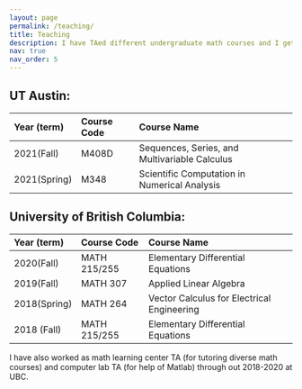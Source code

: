 ```yaml
---
layout: page
permalink: /teaching/
title: Teaching
description: I have TAed different undergraduate math courses and I get along well with students.
nav: true
nav_order: 5
---
```


## UT Austin:

| Year (term) | Course Code | Course Name |
| :------------ | :----------- | :------------- |
| 2021(Fall) | M408D | Sequences, Series, and Multivariable Calculus|
| 2021(Spring)| M348 | Scientific Computation in Numerical Analysis|

## University of British Columbia:

| Year (term)| Course Code | Course Name |
| :------------ | :----------- | :------------- |
| 2020(Fall) | MATH 215/255 | Elementary Differential Equations|
| 2019(Fall) | MATH 307 | Applied Linear Algebra |
| 2018(Spring) | MATH 264 | Vector Calculus for Electrical Engineering |
| 2018 (Fall) | MATH 215/255 | Elementary Differential Equations|


I have also worked as math learning center TA (for tutoring diverse math courses) and computer lab TA (for help of Matlab) through out 2018-2020 at UBC.
